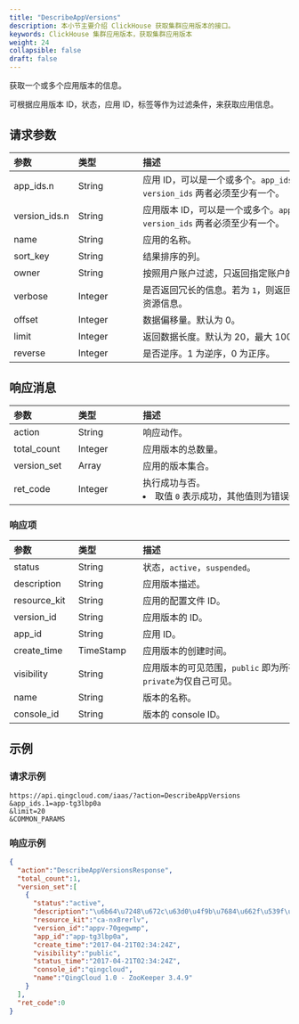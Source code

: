 ```yaml
---
title: "DescribeAppVersions"
description: 本小节主要介绍 ClickHouse 获取集群应用版本的接口。 
keywords: ClickHouse 集群应用版本，获取集群应用版本
weight: 24
collapsible: false
draft: false
---
```




获取一个或多个应用版本的信息。

可根据应用版本 ID，状态，应用 ID，标签等作为过滤条件，来获取应用信息。

## 请求参数

|<span style="display:inline-block;width:100px">参数</span> |<span style="display:inline-block;width:100px">类型</span>|<span style="display:inline-block;width:380px">描述</span>|<span style="display:inline-block;width:100px">是否必选</span>|
| :--- | :--- | :--- | :--- |
| app_ids.n | String | 应用 ID，可以是一个或多个。`app_ids` 和 `version_ids` 两者必须至少有一个。 | No |
| version_ids.n | String | 应用版本 ID，可以是一个或多个。`app_ids` 和`version_ids` 两者必须至少有一个。 | No |
| name | String | 应用的名称。 | No |
| sort_key | String | 结果排序的列。 | No |
| owner | String | 按照用户账户过滤，只返回指定账户的资源。 | No |
| verbose | Integer | 是否返回冗长的信息。若为 `1`，则返回集群相关其它资源信息。 | No |
| offset | Integer | 数据偏移量。默认为 0。 | No |
| limit | Integer | 返回数据长度。默认为 20，最大 100。 | No |
| reverse | Integer | 是否逆序。1 为逆序，0 为正序。 | No |

## 响应消息

|<span style="display:inline-block;width:100px">参数</span> |<span style="display:inline-block;width:100px">类型</span>|<span style="display:inline-block;width:380px">描述</span>|
| :--- | :--- | :--- | 
| action | String | 响应动作。 |
| total_count | Integer | 应用版本的总数量。 |
| version_set | Array | 应用的版本集合。 |
| ret_code | Integer | 执行成功与否。<li>取值 `0` 表示成功，其他值则为错误代码。  |

### 响应项 

|<span style="display:inline-block;width:100px">参数</span> |<span style="display:inline-block;width:100px">类型</span>|<span style="display:inline-block;width:380px">描述</span>|
| :--- | :--- | :--- | 
| status | String | 状态，`active`，`suspended`。|
| description | String | 应用版本描述。 |
| resource_kit | String | 应用的配置文件 ID。 |
| version_id | String | 应用版本的 ID。 |
| app_id | String | 应用 ID。 |
| create_time | TimeStamp | 应用版本的创建时间。 |
| visibility | String | 应用版本的可见范围，`public` 即为所有人可见；`private`为仅自己可见。|
| name | String | 版本的名称。 |
| console_id | String | 版本的 console ID。 |

## 示例 

### 请求示例

```
https://api.qingcloud.com/iaas/?action=DescribeAppVersions
&app_ids.1=app-tg3lbp0a
&limit=20
&COMMON_PARAMS
```

### 响应示例

```json
{
  "action":"DescribeAppVersionsResponse",
  "total_count":1,
  "version_set":[
    {
      "status":"active",
      "description":"\u6b64\u7248\u672c\u63d0\u4f9b\u7684\u662f\u539f\u751f Apache ZooKeeper 3.4.9 \u53d1\u884c\u7248\uff0c\u540c\u65f6\u63d0\u4f9b ZooKeeper REST \u670d\u52a1",
      "resource_kit":"ca-nx8rerlv",
      "version_id":"appv-70gegwmp",
      "app_id":"app-tg3lbp0a",
      "create_time":"2017-04-21T02:34:24Z",
      "visibility":"public",
      "status_time":"2017-04-21T02:34:24Z",
      "console_id":"qingcloud",
      "name":"QingCloud 1.0 - ZooKeeper 3.4.9"
    }
  ],
  "ret_code":0
}
```
